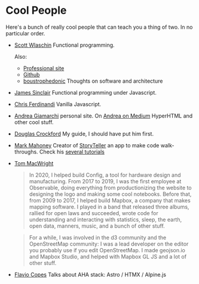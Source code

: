 # Cool People

Here's a bunch of really cool people that can teach you a thing of two. In no particular order.

- [Scott Wlaschin](https://fsharpforfunandprofit.com/)
  Functional programming.

  Also:
    - [Professional site](http://scottwlaschin.com/)
    - [Github](https://github.com/swlaschin)
    - [boustrophedonic](http://boustrophedonic.com/)
      Thoughts on software and architecture

- [James Sinclair](https://jrsinclair.com/)
  Functional programming under Javascript.

- [Chris Ferdinandi](https://gomakethings.com/)
  Vanilla Javascript.

- [Andrea Giamarchi](https://webreflection.co.uk/) personal site. On [Andrea on Medium](https://webreflection.medium.com/)
  HyperHTML and other cool stuff.

- [Douglas Crockford](https://www.crockford.com/)
  My guide, I should have put him first.

- [Mark Mahoney](https://github.com/markm208/)
  Creator of [StoryTeller](https://github.com/markm208/storyteller) an app to
  make code walk-throughs. Check his [several tutorials](https://markm208.github.io/)

- [Tom MacWright](https://macwright.com/)
  > In 2020, I helped build Config, a tool for hardware design and manufacturing. From 2017 to 2019, I was the first employee at Observable, doing everything from productionizing the website to designing the logo and making some cool notebooks. Before that, from 2009 to 2017, I helped build Mapbox, a company that makes mapping software. I played in a band that released three albums, rallied for open laws and succeeded, wrote code for understanding and interacting with statistics, sleep, the earth, open data, manners, music, and a bunch of other stuff.

  > For a while, I was involved in the d3 community and the OpenStreetMap community: I was a lead developer on the editor you probably use if you edit OpenStreetMap. I made geojson.io and Mapbox Studio, and helped with Mapbox GL JS and a lot of other stuff.

- [Flavio Copes](https://flaviocopes.com/)
  Talks about AHA stack: Astro / HTMX / Alpine.js
